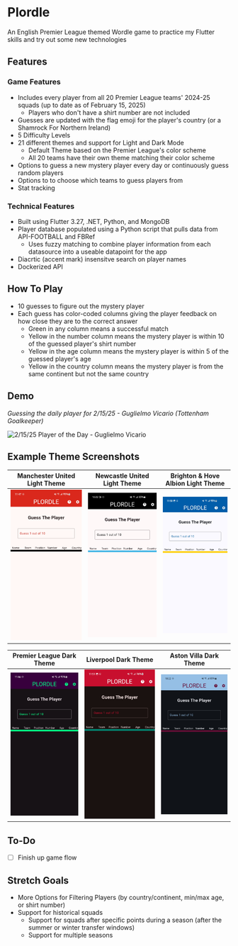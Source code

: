 # Plordle
An English Premier League themed Wordle game to practice my Flutter skills and try out some new technologies

## Features
### Game Features
- Includes every player from all 20 Premier League teams' 2024-25 squads (up to date as of February 15, 2025)
    - Players who don't have a shirt number are not included
- Guesses are updated with the flag emoji for the player's country (or a Shamrock For Northern Ireland)
- 5 Difficulty Levels
- 21 different themes and support for Light and Dark Mode
    - Default Theme based on the Premier League's color scheme
    - All 20 teams have their own theme matching their color scheme
- Options to guess a new mystery player every day or continuously guess random players
- Options to to choose which teams to guess players from
- Stat tracking

### Technical Features
- Built using Flutter 3.27, .NET, Python, and MongoDB
- Player database populated using a Python script that pulls data from API-FOOTBALL and FBRef
    - Uses fuzzy matching to combine player information from each datasource into a useable datapoint for the app
- Diacrtic (accent mark) insensitve search on player names
- Dockerized API

## How To Play
- 10 guesses to figure out the mystery player
- Each guess has color-coded columns giving the player feedback on how close they are to the correct answer
    - Green in any column means a successful match
    - Yellow in the number column means the mystery player is within 10 of the guessed player's shirt number
    - Yellow in the age column means the mystery player is within 5 of the guessed player's age
    - Yellow in the country column means the mystery player is from the same continent but not the same country

## Demo
*Guessing the daily player for 2/15/25 - Guglielmo Vicario (Tottenham Goalkeeper)*
  

<img alt="2/15/25 Player of the Day - Guglielmo Vicario" src = "./plordle-media/newPlordleRecording.gif" width = 300>


## Example Theme Screenshots

| Manchester United Light Theme | Newcastle United Light Theme | Brighton & Hove Albion Light Theme | 
| :---: | :---: | :---: | 
| <img alt="Manchester United Light Mode Theme" src = "./plordle-media/Manchester United Light Mode.jpg" width = 300> |<img alt="Newcastle Light Mode Theme" src = "./plordle-media/Newcastle Light Theme.jpg" width = 300> | <img alt="Brighton & Hove Albion Light Mode Theme" src = "./plordle-media/Brighton Light Mode.jpg" width = 300> | 


| Premier League Dark Theme | Liverpool Dark Theme | Aston Villa Dark Theme | 
| :---: | :---: | :---: | 
| <img alt="Premier League Dark Mode Theme" src = "./plordle-media/Premier League Dark Mode.jpg" width = 300> |<img alt="Liverpool Dark Mode Theme" src = "./plordle-media/Liverpool Dark Mode.jpg" width = 300> | <img alt="Aston Villa Light Mode Theme" src = "./plordle-media/Aston Villa Dark Theme.jpg" width = 300> | 

## To-Do
- [ ] Finish up game flow

## Stretch Goals
- More Options for Filtering Players (by country/continent, min/max age, or shirt number)
- Support for historical squads 
    - Support for squads after specific points during a season (after the summer or winter transfer windows)
    - Support for multiple seasons
